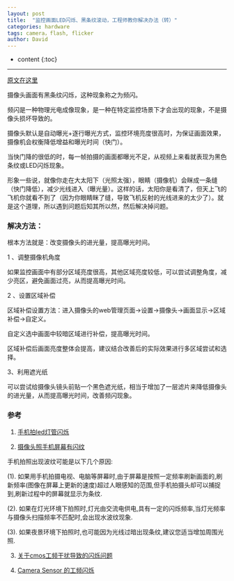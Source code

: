 ```yaml
---
layout: post
title:  "监控画面LED闪烁、黑条纹滚动，工程师教你解决办法（转）"
categories: hardware
tags: camera，flash, flicker
author: David
---
```


* content
{:toc}

---

[原文在这里](https://www.163.com/dy/article/FOF48N6K053150JE.html)

摄像头画面有黑条纹闪烁，这种现象称之为频闪。

频闪是一种物理光电成像现象，是一种在特定监控场景下才会出现的现象，不是摄像头损坏导致的。

摄像头默认是自动曝光+逐行曝光方式，监控环境亮度很高时，为保证画面效果，摄像机会权衡降低增益和曝光时间（快门）。

当快门降的很低的时，每一帧拍摄的画面都曝光不足，从视频上来看就表现为黑色条纹或LED闪烁现象。

形象一些说，就像你走在大太阳下（光照太强），眼睛（摄像机）会眯成一条缝（快门降低），减少光线进入（曝光量）。这样的话，太阳你是看清了，但天上飞的飞机你就看不到了（因为你眼睛眯了缝，导致飞机反射的光线进来的太少了）。就是这个道理，所以遇到问题后知其所以然，然后解决掉问题。

### 解决方法：

根本方法就是：改变摄像头的进光量，提高曝光时间。

1 、调整摄像机角度

如果监控画面中有部分区域亮度很高，其他区域亮度较低，可以尝试调整角度，减少亮区，避免画面过亮，从而提高曝光时间。

2 、设置区域补偿

区域补偿设置方法：进入摄像头的web管理页面->设置->摄像头->画面显示->区域补偿->自定义。

自定义选中画面中较暗区域进行补偿，提高曝光时间。

区域补偿后画面亮度整体会提高，建议结合改善后的实际效果进行多区域尝试和选择。

3、利用遮光纸

可以尝试给摄像头镜头前贴一个黑色遮光纸，相当于增加了一层滤片来降低摄像头的进光量，从而提高曝光时间，改善频闪现象。


### 参考

1. [手机拍led灯管闪烁](https://www.anhuilife.com/ce/%E6%89%8B%E6%9C%BA%E6%8B%8Dled%E7%81%AF%E7%AE%A1%E9%97%AA%E7%83%81.html)

2. [摄像头照手机屏幕有闪纹](http://www.eeq8.com/sj/uyimjkunjxjtunekwkucjnecuyjijwuyibweunwmjtunwiinuyibjiuiiceeucwewi/)

手机拍照出现波纹可能是以下几个原因:

(1). 如果用手机拍摄电视、电脑等屏幕时,由于屏幕是按照一定频率刷新画面的,刷新频率(图像在屏幕上更新的速度)超过人眼感知的范围,但手机拍摄头却可以捕捉到,刷新过程中的屏幕就显示为条纹.

(2). 如果在灯光环境下拍照时,灯光由交流电供电,具有一定的闪烁频率,当灯光频率与摄像头扫描频率不匹配时,会出现水波纹现象.

(3). 如果夜景环境下拍照时,也可能因为光线过暗出现条纹,建议您适当增加周围光照.

3. [关于cmos工频干扰导致的闪烁问题](https://blog.csdn.net/weixin_41944449/article/details/94296676)

4. [Camera Sensor 的工频闪烁](https://blog.csdn.net/lz0499/article/details/109343383)
